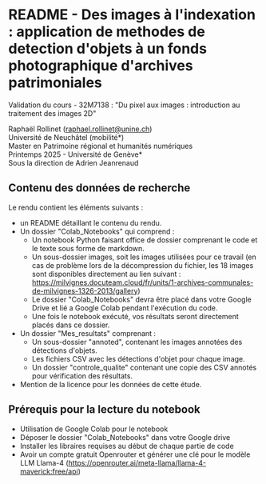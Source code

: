 # README - Des images à l'indexation : application de methodes de detection d'objets à un fonds photographique d'archives patrimoniales

Validation du cours - 32M7138 : "Du pixel aux images : introduction au traitement des images 2D"

Raphaël Rollinet (raphael.rollinet@unine.ch) <br>
Université de Neuchâtel (mobilité*) <br>
Master en Patrimoine régional et humanités numériques <br>
Printemps 2025 - Université de Genève* <br>
Sous la direction de Adrien Jeanrenaud <br>

## Contenu des données de recherche
Le rendu contient les éléments suivants :

- un README détaillant le contenu du rendu.
- Un dossier "Colab_Notebooks" qui comprend :
    - Un notebook Python faisant office de dossier comprenant le code et le texte sous forme de markdown.
    - Un sous-dossier images, soit les images utilisées pour ce travail (en cas de problème lors de la décompression du fichier, les 18 images sont disponibles directement au lien suivant : https://milvignes.docuteam.cloud/fr/units/1-archives-communales-de-milvignes-1326-2013/gallery)
    - Le dossier "Colab_Notebooks" devra être placé dans votre Google Drive et lié a Google Colab pendant l'exécution du code.
    - Une fois le notebook exécuté, vos résultats seront directement placés dans ce dossier.
- Un dossier "Mes_resultats" comprenant :
    - Un sous-dossier "annoted", contenant les images annotées des détections d'objets.
    - Les fichiers CSV avec les détections d'objet pour chaque image.
    - Un dossier "controle_qualite" contenant une copie des CSV annotés pour vérification des résultats.
- Mention de la licence pour les données de cette étude.

## Prérequis pour la lecture du notebook

- Utilisation de Google Colab pour le notebook
- Déposer le dossier "Colab_Notebooks" dans votre Google drive
- Installer les libraires requises au début de chaque partie de code
- Avoir un compte gratuit Openrouter et générer une clé pour le modèle LLM Llama-4 (https://openrouter.ai/meta-llama/llama-4-maverick:free/api)

